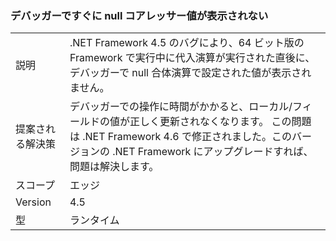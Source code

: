 ### <a name="null-coalescer-values-are-not-visible-in-debugger-until-one-step-later"></a>デバッガーですぐに null コアレッサー値が表示されない

|   |   |
|---|---|
|説明|.NET Framework 4.5 のバグにより、64 ビット版の Framework で実行中に代入演算が実行された直後に、デバッガーで null 合体演算で設定された値が表示されません。|
|提案される解決策|デバッガーでの操作に時間がかかると、ローカル/フィールドの値が正しく更新されなくなります。 この問題は .NET Framework 4.6 で修正されました。このバージョンの .NET Framework にアップグレードすれば、問題は解決します。|
|スコープ|エッジ|
|Version|4.5|
|型|ランタイム|

